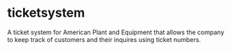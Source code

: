 # ticketsystem
A ticket system for American Plant and Equipment that allows the company to keep track of customers and their inquires using ticket numbers. 
